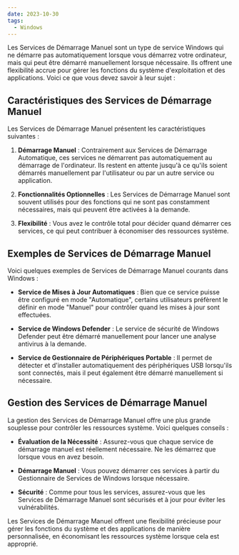 ```yaml
---
date: 2023-10-30
tags:
  - Windows
---
```


Les Services de Démarrage Manuel sont un type de service Windows qui ne démarre pas automatiquement lorsque vous démarrez votre ordinateur, mais qui peut être démarré manuellement lorsque nécessaire. Ils offrent une flexibilité accrue pour gérer les fonctions du système d'exploitation et des applications. Voici ce que vous devez savoir à leur sujet :

## Caractéristiques des Services de Démarrage Manuel

Les Services de Démarrage Manuel présentent les caractéristiques suivantes :

1. **Démarrage Manuel** : Contrairement aux Services de Démarrage Automatique, ces services ne démarrent pas automatiquement au démarrage de l'ordinateur. Ils restent en attente jusqu'à ce qu'ils soient démarrés manuellement par l'utilisateur ou par un autre service ou application.

2. **Fonctionnalités Optionnelles** : Les Services de Démarrage Manuel sont souvent utilisés pour des fonctions qui ne sont pas constamment nécessaires, mais qui peuvent être activées à la demande.

3. **Flexibilité** : Vous avez le contrôle total pour décider quand démarrer ces services, ce qui peut contribuer à économiser des ressources système.

## Exemples de Services de Démarrage Manuel

Voici quelques exemples de Services de Démarrage Manuel courants dans Windows :

- **Service de Mises à Jour Automatiques** : Bien que ce service puisse être configuré en mode "Automatique", certains utilisateurs préfèrent le définir en mode "Manuel" pour contrôler quand les mises à jour sont effectuées.

- **Service de Windows Defender** : Le service de sécurité de Windows Defender peut être démarré manuellement pour lancer une analyse antivirus à la demande.

- **Service de Gestionnaire de Périphériques Portable** : Il permet de détecter et d'installer automatiquement des périphériques USB lorsqu'ils sont connectés, mais il peut également être démarré manuellement si nécessaire.

## Gestion des Services de Démarrage Manuel

La gestion des Services de Démarrage Manuel offre une plus grande souplesse pour contrôler les ressources système. Voici quelques conseils :

- **Évaluation de la Nécessité** : Assurez-vous que chaque service de démarrage manuel est réellement nécessaire. Ne les démarrez que lorsque vous en avez besoin.

- **Démarrage Manuel** : Vous pouvez démarrer ces services à partir du Gestionnaire de Services de Windows lorsque nécessaire.

- **Sécurité** : Comme pour tous les services, assurez-vous que les Services de Démarrage Manuel sont sécurisés et à jour pour éviter les vulnérabilités.

Les Services de Démarrage Manuel offrent une flexibilité précieuse pour gérer les fonctions du système et des applications de manière personnalisée, en économisant les ressources système lorsque cela est approprié.

